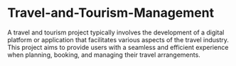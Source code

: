 # Travel-and-Tourism-Management
 A travel and tourism project typically involves the development of a digital platform or application that facilitates various aspects of the travel industry. This project aims to provide users with a seamless and efficient experience when planning, booking, and managing their travel arrangements. 
